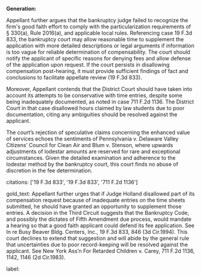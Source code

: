 **Generation:**

Appellant further argues that the bankruptcy judge failed to recognize the firm's good faith effort to comply with the particularization requirements of § 330(a), Rule 2016(a), and applicable local rules. Referencing case 19 F.3d 833, the bankruptcy court may allow reasonable time to supplement the application with more detailed descriptions or legal arguments if information is too vague for reliable determination of compensability. The court should notify the applicant of specific reasons for denying fees and allow defense of the application upon request. If the court persists in disallowing compensation post-hearing, it must provide sufficient findings of fact and conclusions to facilitate appellate review (19 F.3d 833).

Moreover, Appellant contends that the District Court should have taken into account its attempts to be conservative with time entries, despite some being inadequately documented, as noted in case 711 F.2d 1136. The District Court in that case disallowed hours claimed by law students due to poor documentation, citing any ambiguities should be resolved against the applicant.

The court’s rejection of speculative claims concerning the enhanced value of services echoes the sentiments of Pennsylvania v. Delaware Valley Citizens’ Council for Clean Air and Blum v. Stenson, where upwards adjustments of lodestar amounts are reserved for rare and exceptional circumstances. Given the detailed examination and adherence to the lodestar method by the bankruptcy court, this court finds no abuse of discretion in the fee determination.

citations: ['19 F.3d 833', '19 F.3d 833', '711 F.2d 1136']

gold_text: Appellant further urges that if Judge Holland disallowed part of its compensation request because of inadequate entries on the time sheets submitted, he should have granted an opportunity to supplement those entries. A decision in the Third Circuit suggests that the Bankruptcy Code, and possibly the dictates of Fifth Amendment due process, would mandate a hearing so that a good faith applicant could defend its fee application. See In re Busy Beaver Bldg. Centers, Inc., 19 F.3d 833, 846 (3d Cir.1994). This court declines to extend that suggestion and will abide by the general rule that uncertainties due to poor record-keeping will be resolved against the applicant. See New York Ass’n For Retarded Children v. Carey, 711 F.2d 1136, 1142, 1146 (2d Cir.1983).

label: 